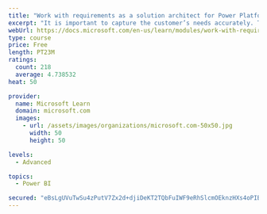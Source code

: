 ```yaml
---
title: "Work with requirements as a solution architect for Power Platform and Dynamics 365"
excerpt: "It is important to capture the customer’s needs accurately. This module explains how to capture requirements and identify functional and non-functional items."
webUrl: https://docs.microsoft.com/en-us/learn/modules/work-with-requirements/
type: course
price: Free
length: PT23M
ratings:
  count: 218
  average: 4.738532
heat: 50

provider:
  name: Microsoft Learn
  domain: microsoft.com
  images:
    - url: /assets/images/organizations/microsoft.com-50x50.jpg
      width: 50
      height: 50

levels:
  - Advanced

topics:
  - Power BI

secured: "eBsLgUVuTwSu4zPutV7Zx2d+djiDeKT2TQbFuIWF9eRhSlcmOEknzHXs4oPIB1gM3OlQ+ALGG5w20BY4yKhU0KbDIA2O7DY9y2EBlZDvNFKVQZao60Mp5sISpwRKFJDXaziMEoiTRGRR90lDvkTJHOGAw/M5G+ncp5ou1+jBsfm20T6Qb81wa5tOUfdOnoiUxKULtscVCV91coG+QXiTl14/FmhAxwZKy8Ah13zALlkQhWoywBo2BMNEXd+0LrMl5CUqrAcOw2FwHc8iOMKvRt1lEUb8w/iMuf0lWAFF/xEP9dPcuAvfJsk3UHBVtmgpeDNdjHnjuhZ8EGAD4r7OTzigfZ9JV+dXUUse4nPjBng27KELMm9G10838OB2UGb3gy0gUA8A9YTxo3BZrNuC1Q==;MpYANaXvu8XCD0CVLefM1Q=="
---
```


